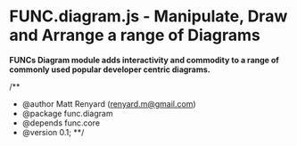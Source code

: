 FUNC.diagram.js - Manipulate, Draw and Arrange a range of Diagrams
==================================================================

**FUNCs Diagram module adds interactivity and commodity to a
range of commonly used popular developer centric diagrams.**

/**
 * @author Matt Renyard (renyard.m@gmail.com)
 * @package func.diagram
 * @depends func.core
 * @version 0.1;
**/

